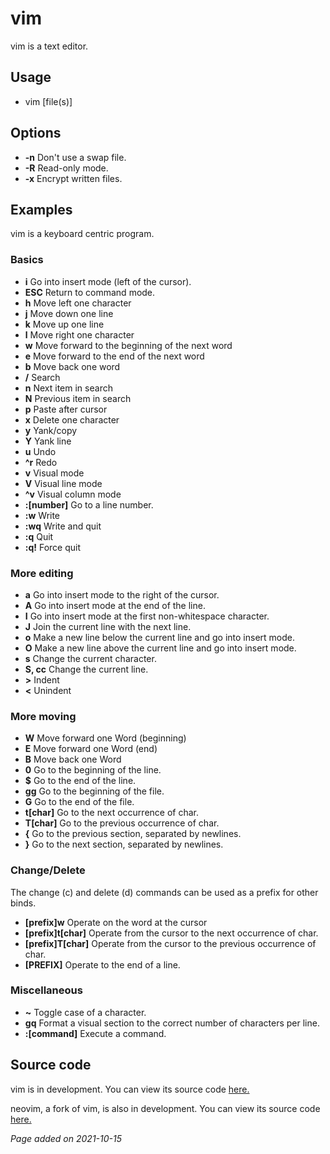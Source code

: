 # vim
vim is a text editor.

## Usage
- vim [file(s)]

## Options
- **-n** Don't use a swap file.
- **-R** Read-only mode.
- **-x** Encrypt written files.

## Examples
vim is a keyboard centric program.

### Basics
- **i** Go into insert mode (left of the cursor).
- **ESC** Return to command mode.
- **h** Move left one character
- **j** Move down one line
- **k** Move up one line
- **l** Move right one character
- **w** Move forward to the beginning of the next word
- **e** Move forward to the end of the next word
- **b** Move back one word
- **/** Search
- **n** Next item in search
- **N** Previous item in search
- **p** Paste after cursor
- **x** Delete one character
- **y** Yank/copy
- **Y** Yank line
- **u** Undo
- **^r** Redo
- **v** Visual mode
- **V** Visual line mode
- **^v** Visual column mode
- **:[number]** Go to a line number.
- **:w** Write
- **:wq** Write and quit
- **:q** Quit
- **:q!** Force quit

### More editing
- **a** Go into insert mode to the right of the cursor.
- **A** Go into insert mode at the end of the line.
- **I** Go into insert mode at the first non-whitespace character.
- **J** Join the current line with the next line.
- **o** Make a new line below the current line and go into insert mode.
- **O** Make a new line above the current line and go into insert mode.
- **s** Change the current character.
- **S, cc** Change the current line.
- **>** Indent
- **<** Unindent

### More moving
- **W** Move forward one Word (beginning)
- **E** Move forward one Word (end)
- **B** Move back one Word
- **0** Go to the beginning of the line.
- **$** Go to the end of the line.
- **gg** Go to the beginning of the file.
- **G** Go to the end of the file.
- **t[char]** Go to the next occurrence of char.
- **T[char]** Go to the previous occurrence of char.
- **{** Go to the previous section, separated by newlines.
- **}** Go to the next section, separated by newlines.

### Change/Delete
The change (c) and delete (d) commands can be used as a prefix for other binds.

- **[prefix]w** Operate on the word at the cursor
- **[prefix]t[char]** Operate from the cursor to the next occurrence of char.
- **[prefix]T[char]** Operate from the cursor to the previous occurrence of
char.
- **[PREFIX]** Operate to the end of a line.

### Miscellaneous
- **~** Toggle case of a character.
- **gq** Format a visual section to the correct number of characters per line.
- **:[command]** Execute a command.

## Source code
vim is in development. You can view its source code
[here.](https://github.com/vim/vim)

neovim, a fork of vim, is also in development. You can view its source code
[here.](https://github.com/neovim/neovim)

*Page added on 2021-10-15*

